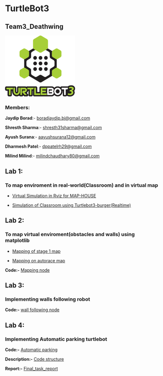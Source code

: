 # TurtleBot3
## Team3_Deathwing

<img src="https://raw.githubusercontent.com/THD-autonomous-system/team3_deathwing/main/Images/logo_turtlebot3.png" width="230" height="200">

### **Members:**

  **Jaydip Borad**:- <boradjaydip.bj@gmail.com>

  **Shresth Sharma**:- <shresth31sharma@gmail.com>

  **Ayush Surana**:- <aayushsurana12@gmail.com>

  **Dharmesh Patel**:- <dppatelrh29@gmail.com>

  **Milind Milind**:- <milindchaudhary80@gmail.com>

## Lab 1:
   
   ### To map enviroment in real-world(Classroom) and in virtual map
    
   * [Virtual Simulation in Rviz for MAP-HOUSE](https://github.com/THD-autonomous-system/team3_deathwing/tree/main/Lab%201/virtual_home_mapping)
   
   * [Simulation of Classroom using Turtlebot3-burger(Realtime)](https://github.com/THD-autonomous-system/team3_deathwing/tree/main/Lab%201/turtlebot3_classroom_Hoerssal_Sparkasse_mapping)

## Lab 2:

   ### To map virtual enviroment(obstacles and walls) using matplotlib

   * [Mapping of stage 1 map](https://github.com/THD-autonomous-system/team3_deathwing/blob/main/Lab%202/Screenshot%20from%202022-11-28%2017-59-01.png)
   
   * [Mapping on autorace map](https://github.com/THD-autonomous-system/team3_deathwing/blob/main/Lab%202/Screenshot%20from%202022-11-28%2018-14-03.png)
   
   **Code:-** [Mapping node](https://github.com/THD-autonomous-system/team3_deathwing/blob/main/Lab%202/laser.py)
   
## Lab 3:

   ### Implementing walls following robot 
   
   **Code:-** [wall following node](https://github.com/THD-autonomous-system/team3_deathwing/blob/main/Lab%203/wall_follower.py)
   
## Lab 4:
   ### Implementing Automatic parking turtlebot
 **Code:-**        [Automatic parking](https://github.com/THD-autonomous-system/team3_deathwing/tree/main/Lab4_final/Code)
 
 **Description:-** [Code structure](https://github.com/THD-autonomous-system/team3_deathwing/blob/main/Lab4_final/README.md)
 
 **Report:-**      [Final_task_report](https://github.com/THD-autonomous-system/team3_deathwing/blob/main/Lab4_final/final%20csar.pdf)
 
